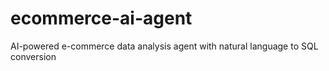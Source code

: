 # ecommerce-ai-agent
AI-powered e-commerce data analysis agent with natural language to SQL conversion
